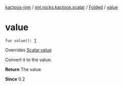 [kactoos-jvm](../../index.md) / [nnl.rocks.kactoos.scalar](../index.md) / [Folded](index.md) / [value](./value.md)

# value

`fun value(): `[`T`](index.md#T)

Overrides [Scalar.value](../../nnl.rocks.kactoos/-scalar/value.md)

Convert it to the value.

**Return**
The value

**Since**
0.2

